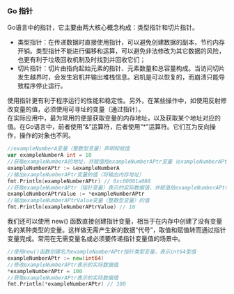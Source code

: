 
### Go 指针
Go语言中的指针，它主要由两大核心概念构成：类型指针和切片指针。
- 类型指针：在传递数据时直接使用指针，可以避免创建数据的副本，节约内存开销。类型指针不能进行偏移和运算，可以避免非法修改为其它数据的风险，也更有利于垃圾回收机制及时找到并回收它们；
- 切片指针：切片由指向起始元素的指针、元素数量和总容量构成。当访问切片发生越界时，会发生宕机并输出堆栈信息。宕机是可以恢复的，而崩溃只能导致程序停止运行。

使用指针更有利于程序运行的性能和稳定性。另外，在某些操作中，如使用反射修改变量的值，必须使用可寻址的变量（通过指针）。  
在实际应用中，最为常用的便是获取变量的内存地址，以及获取某个地址对应的值。在Go语言中，前者使用“&”运算符，后者使用“*”运算符。它们互为反向操作，操作的对象也不同。
```go
//exampleNumberA变量（整数型变量）声明和赋值
var exampleNumberA int = 10
//获取exampleNumberA的地址，并赋值给exampleNumberAPtr变量（exampleNumberAPtr的类型是指针类型）
exampleNumberAPtr := &exampleNumberA
//输出exampleNumberAPtr变量的值（将输出内存地址）
fmt.Println(exampleNumberAPtr) // 0xc00001a088
//获取exampleNumberAPtr（指针变量）表示的实际数据值，并赋值给exampleNumberAPtrValue变量（整数型变量）
exampleNumberAPtrValue := *exampleNumberAPtr
//输出exampleNumberAPtrValue变量（整数型变量）的值
fmt.Println(exampleNumberAPtrValue) // 10
```

我们还可以使用 new() 函数直接创建指针变量，相当于在内存中创建了没有变量名的某种类型的变量。这样做无需产生新的数据“代号”，取值和赋值转而通过指针变量完成。常用在无需变量名或必须要传递指针变量值的场景中。  
```go
//使用new()函数创建名为exampleNumberAPtr指针类型变量，表示int64型值
exampleNumberAPtr := new(int64)
//修改exampleNumberAPtr表示的实际数据值
*exampleNumberAPtr = 100
//获取exampleNumberAPtr表示的实际数据值
fmt.Println(*exampleNumberAPtr) // 100
```
